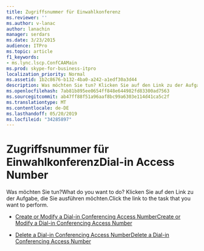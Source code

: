```yaml
---
title: Zugriffsnummer für Einwahlkonferenz
ms.reviewer: ''
ms.author: v-lanac
author: lanachin
manager: serdars
ms.date: 3/23/2015
audience: ITPro
ms.topic: article
f1_keywords:
- ms.lync.lscp.ConfCAAMain
ms.prod: skype-for-business-itpro
localization_priority: Normal
ms.assetid: 1b2c8676-b132-4ba0-a242-a1edf30a3d44
description: Was möchten Sie tun? Klicken Sie auf den Link zu der Aufgabe, die Sie ausführen möchten.
ms.openlocfilehash: 7ab81b895ee0654ff848e644982fd83300ad7563
ms.sourcegitcommit: ab47ff88f51a96aaf8bc99a6303e114d41ca5c2f
ms.translationtype: MT
ms.contentlocale: de-DE
ms.lasthandoff: 05/20/2019
ms.locfileid: "34285897"
---
```

# <a name="dial-in-access-number"></a><span data-ttu-id="5263a-104">Zugriffsnummer für Einwahlkonferenz</span><span class="sxs-lookup"><span data-stu-id="5263a-104">Dial-in Access Number</span></span>

<span data-ttu-id="5263a-105">Was möchten Sie tun?</span><span class="sxs-lookup"><span data-stu-id="5263a-105">What do you want to do?</span></span> <span data-ttu-id="5263a-106">Klicken Sie auf den Link zu der Aufgabe, die Sie ausführen möchten.</span><span class="sxs-lookup"><span data-stu-id="5263a-106">Click the link to the task that you want to perform.</span></span>

- [<span data-ttu-id="5263a-107">Create or Modify a Dial-in Conferencing Access Number</span><span class="sxs-lookup"><span data-stu-id="5263a-107">Create or Modify a Dial-in Conferencing Access Number</span></span>](https://technet.microsoft.com/library/06f55c28-57f8-4d4e-8313-9740846796d9.aspx)

- [<span data-ttu-id="5263a-108">Delete a Dial-in Conferencing Access Number</span><span class="sxs-lookup"><span data-stu-id="5263a-108">Delete a Dial-in Conferencing Access Number</span></span>](https://technet.microsoft.com/library/199c5d9c-0489-4ad5-a7f1-ca59fe0e6ac7.aspx)


